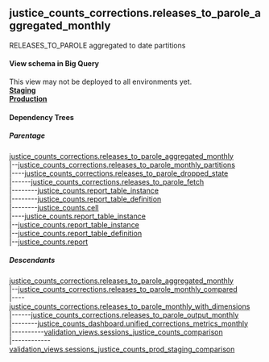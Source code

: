 ## justice_counts_corrections.releases_to_parole_aggregated_monthly
RELEASES_TO_PAROLE aggregated to date partitions

#### View schema in Big Query
This view may not be deployed to all environments yet.<br/>
[**Staging**](https://console.cloud.google.com/bigquery?pli=1&p=recidiviz-staging&page=table&project=recidiviz-staging&d=justice_counts_corrections&t=releases_to_parole_aggregated_monthly)
<br/>
[**Production**](https://console.cloud.google.com/bigquery?pli=1&p=recidiviz-123&page=table&project=recidiviz-123&d=justice_counts_corrections&t=releases_to_parole_aggregated_monthly)
<br/>

#### Dependency Trees

##### Parentage
[justice_counts_corrections.releases_to_parole_aggregated_monthly](../justice_counts_corrections/releases_to_parole_aggregated_monthly.md) <br/>
|--[justice_counts_corrections.releases_to_parole_monthly_partitions](../justice_counts_corrections/releases_to_parole_monthly_partitions.md) <br/>
|----[justice_counts_corrections.releases_to_parole_dropped_state](../justice_counts_corrections/releases_to_parole_dropped_state.md) <br/>
|------[justice_counts_corrections.releases_to_parole_fetch](../justice_counts_corrections/releases_to_parole_fetch.md) <br/>
|--------[justice_counts.report_table_instance](../justice_counts/report_table_instance.md) <br/>
|--------[justice_counts.report_table_definition](../justice_counts/report_table_definition.md) <br/>
|--------[justice_counts.cell](../justice_counts/cell.md) <br/>
|----[justice_counts.report_table_instance](../justice_counts/report_table_instance.md) <br/>
|--[justice_counts.report_table_instance](../justice_counts/report_table_instance.md) <br/>
|--[justice_counts.report_table_definition](../justice_counts/report_table_definition.md) <br/>
|--[justice_counts.report](../justice_counts/report.md) <br/>


##### Descendants
[justice_counts_corrections.releases_to_parole_aggregated_monthly](../justice_counts_corrections/releases_to_parole_aggregated_monthly.md) <br/>
|--[justice_counts_corrections.releases_to_parole_monthly_compared](../justice_counts_corrections/releases_to_parole_monthly_compared.md) <br/>
|----[justice_counts_corrections.releases_to_parole_monthly_with_dimensions](../justice_counts_corrections/releases_to_parole_monthly_with_dimensions.md) <br/>
|------[justice_counts_corrections.releases_to_parole_output_monthly](../justice_counts_corrections/releases_to_parole_output_monthly.md) <br/>
|--------[justice_counts_dashboard.unified_corrections_metrics_monthly](../justice_counts_dashboard/unified_corrections_metrics_monthly.md) <br/>
|----------[validation_views.sessions_justice_counts_comparison](../validation_views/sessions_justice_counts_comparison.md) <br/>
|------------[validation_views.sessions_justice_counts_prod_staging_comparison](../validation_views/sessions_justice_counts_prod_staging_comparison.md) <br/>

